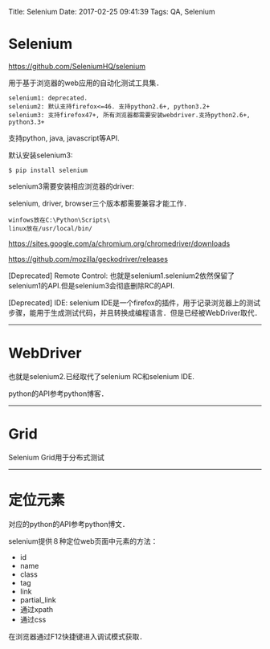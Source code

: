 Title: Selenium
Date: 2017-02-25 09:41:39
Tags: QA, Selenium



# Selenium

<https://github.com/SeleniumHQ/selenium>

用于基于浏览器的web应用的自动化测试工具集．

    selenium1: deprecated.
    selenium2: 默认支持firefox<=46. 支持python2.6+, python3.2+
    selenium3: 支持firefox47+, 所有浏览器都需要安装webdriver.支持python2.6+, python3.3+

支持python, java, javascript等API.

默认安装selenium3:

    $ pip install selenium

selenium3需要安装相应浏览器的driver:

selenium, driver, browser三个版本都需要兼容才能工作．

    winfows放在C:\Python\Scripts\
    linux放在/usr/local/bin/

<https://sites.google.com/a/chromium.org/chromedriver/downloads>

<https://github.com/mozilla/geckodriver/releases>

[Deprecated] Remote Control: 也就是selenium1.selenium2依然保留了selenium1的API.但是selenium3会彻底删除RC的API.

[Deprecated] IDE: selenium IDE是一个firefox的插件，用于记录浏览器上的测试步骤，能用于生成测试代码，并且转换成编程语言．但是已经被WebDriver取代．

***

# WebDriver

也就是selenium2.已经取代了selenium RC和selenium IDE.

python的API参考python博客．

***

# Grid

Selenium Grid用于分布式测试

***

# 定位元素

对应的python的API参考python博文．

selenium提供８种定位web页面中元素的方法：

* id
* name
* class
* tag
* link
* partial_link
* 通过xpath
* 通过css

在浏览器通过F12快捷键进入调试模式获取．

